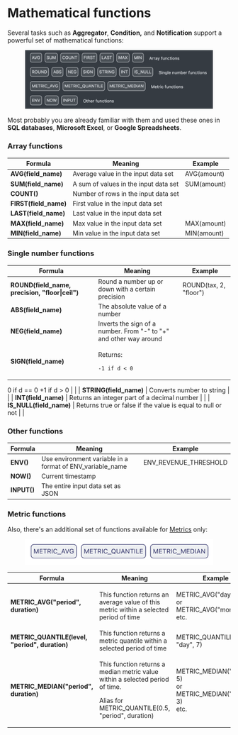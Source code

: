# Mathematical functions

Several tasks such as **Aggregator**, **Condition,** and **Notification** support a powerful set of mathematical functions:

<figure><img src="../.gitbook/assets/Screenshot 2024-06-21 at 20.37.02.png" alt=""><figcaption></figcaption></figure>

Most probably you are already familiar with them and used these ones in **SQL databases**, **Microsoft Excel**, or **Google Spreadsheets**.&#x20;

### Array functions

| Formula                | Meaning                               | Example     |
| ---------------------- | ------------------------------------- | ----------- |
| **AVG(field\_name)**   | Average value in the input data set   | AVG(amount) |
| **SUM(field\_name)**   | A sum of values in the input data set | SUM(amount) |
| **COUNT()**            | Number of rows in the input data set  |             |
| **FIRST(field\_name)** | First value in the input data set     |             |
| **LAST(field\_name)**  | Last value in the input data set      |             |
| **MAX(field\_name)**   | Max value in the input data set       | MAX(amount) |
| **MIN(field\_name)**   | Min value in the input data set       | MIN(amount) |

### Single number functions

| Formula                                          | Meaning                                                                             | Example                |
| ------------------------------------------------ | ----------------------------------------------------------------------------------- | ---------------------- |
| **ROUND(field\_name, precision, "floor\|ceil")** | Round a number up or down with a certain precision                                  | ROUND(tax, 2, "floor") |
| **ABS(field\_name)**                             | The absolute value of a number                                                      |                        |
| **NEG(field\_name)**                             | Inverts the sign of a number. From "-" to "+" and other way around                  |                        |
| **SIGN(field\_name)**                            | <p>Returns:</p><pre><code>-1 if d &#x3C;  0
 0 if d == 0
+1 if d >  0
</code></pre> |                        |
| **STRING(field\_name)**                          | Converts number to string                                                           |                        |
| **INT(field\_name)**                             | Returns an integer part of a decimal number                                         |                        |
| **IS\_NULL(field\_name)**                        | Returns true or false if the value is equal to null or not                          |                        |

### Other functions

| Formula     | Meaning                                                     | Example                 |
| ----------- | ----------------------------------------------------------- | ----------------------- |
| **ENV()**   | Use environment variable in a format of ENV\_variable\_name | ENV\_REVENUE\_THRESHOLD |
| **NOW()**   | Current timestamp                                           |                         |
| **INPUT()** | The entire input data set as JSON                           |                         |

### Metric functions

Also, there's an additional set of functions available for [Metrics](broken-reference) only:

<figure><img src="../.gitbook/assets/Screenshot 2023-03-17 at 19.48.49.png" alt=""><figcaption></figcaption></figure>

| Formula                                         | Meaning                                                                                                                                              | Example                                                                    |
| ----------------------------------------------- | ---------------------------------------------------------------------------------------------------------------------------------------------------- | -------------------------------------------------------------------------- |
| **METRIC\_AVG("period", duration)**             | This function returns an average value of this metric within a selected period of time                                                               | <p>METRIC_AVG("day", 5)<br>or <br>METRIC_AVG("month", 3)<br>etc.</p>       |
| **METRIC\_QUANTILE(level, "period", duration)** | This function returns a metric quantile within a selected period of time                                                                             | METRIC\_QUANTILE(0.25, "day", 7)                                           |
| **METRIC\_MEDIAN("period", duration)**          | <p>This function returns a median metric value within a selected period of time.</p><p></p><p>Alias for METRIC_QUANTILE(0.5, "period", duration)</p> | <p>METRIC_MEDIAN("day", 5)<br>or <br>METRIC_MEDIAN("month", 3)<br>etc.</p> |

